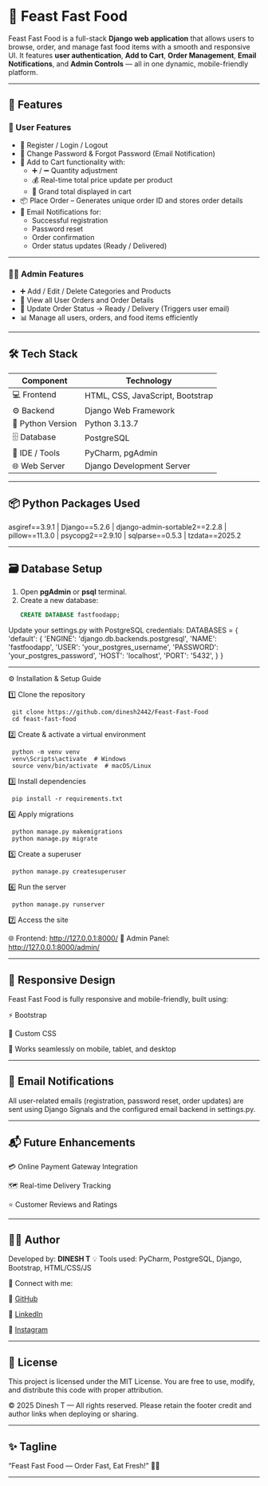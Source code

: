 # 🍔 Feast Fast Food

Feast Fast Food is a full-stack **Django web application** that allows users to browse, order, and manage fast food items with a smooth and responsive UI. It features **user authentication**, **Add to Cart**, **Order Management**, **Email Notifications**, and **Admin Controls** — all in one dynamic, mobile-friendly platform.

---

## 🚀 Features

### 👤 User Features

- 📝 Register / Login / Logout
- 🔐 Change Password & Forgot Password (Email Notification)
- 🛒 Add to Cart functionality with:
  - ➕ / ➖ Quantity adjustment
  - 💰 Real-time total price update per product
  - 🧾 Grand total displayed in cart
- 📦 Place Order – Generates unique order ID and stores order details
- 📧 Email Notifications for:
  - Successful registration
  - Password reset
  - Order confirmation
  - Order status updates (Ready / Delivered)

---

### 🧑‍💼 Admin Features

- ➕ Add / Edit / Delete Categories and Products
- 🧾 View all User Orders and Order Details
- 🔄 Update Order Status → Ready / Delivery (Triggers user email)
- 📊 Manage all users, orders, and food items efficiently

---

## 🛠️ Tech Stack

| Component             | Technology                       |
|-----------------------|----------------------------------|
| 💻 Frontend           | HTML, CSS, JavaScript, Bootstrap |
| ⚙️ Backend            | Django Web Framework             |
| 🐍 Python Version     | Python 3.13.7                    |
| 🗄️ Database          | PostgreSQL                       |
| 🧰 IDE / Tools        | PyCharm, pgAdmin                 |
| 🌐 Web Server         | Django Development Server        |

---

## 📦 Python Packages Used

asgiref==3.9.1 
| Django==5.2.6 
| django-admin-sortable2==2.2.8 
| pillow==11.3.0 
| psycopg2==2.9.10 
| sqlparse==0.5.3 
| tzdata==2025.2



---

## 🗃️ Database Setup

1. Open **pgAdmin** or **psql** terminal.
2. Create a new database:
   ```sql
   CREATE DATABASE fastfoodapp;
Update your settings.py with PostgreSQL credentials:
DATABASES = {
    'default': {
        'ENGINE': 'django.db.backends.postgresql',
        'NAME': 'fastfoodapp',
        'USER': 'your_postgres_username',
        'PASSWORD': 'your_postgres_password',
        'HOST': 'localhost',
        'PORT': '5432',
    }
}

---

⚙️ Installation & Setup Guide

1️⃣ Clone the repository

     git clone https://github.com/dinesh2442/Feast-Fast-Food 
     cd feast-fast-food


2️⃣ Create & activate a virtual environment

     python -m venv venv  
     venv\Scripts\activate  # Windows  
     source venv/bin/activate  # macOS/Linux


3️⃣ Install dependencies

     pip install -r requirements.txt

4️⃣ Apply migrations

     python manage.py makemigrations  
     python manage.py migrate


5️⃣ Create a superuser

     python manage.py createsuperuser

6️⃣ Run the server

     python manage.py runserver

7️⃣ Access the site

🌐 Frontend: http://127.0.0.1:8000/
🔑 Admin Panel: http://127.0.0.1:8000/admin/

---

## 📱 Responsive Design
Feast Fast Food is fully responsive and mobile-friendly, built using:

⚡ Bootstrap

🎨 Custom CSS

📲 Works seamlessly on mobile, tablet, and desktop

---

## 💌 Email Notifications
All user-related emails (registration, password reset, order updates) are sent using Django Signals and the configured email backend in settings.py.

---

## 📬 Future Enhancements
💳 Online Payment Gateway Integration

🗺️ Real-time Delivery Tracking

⭐ Customer Reviews and Ratings

---

## 👨‍💻 Author
Developed by: **DINESH T** 💡 Tools used: PyCharm, PostgreSQL, Django, Bootstrap, HTML/CSS/JS 

🔗 Connect with me:

🔗 [GitHub](https://github.com/dinesh2442) 

🔗 [LinkedIn](www.linkedin.com/in/dinesh2442) 

🔗 [Instagram](https://www.instagram.com/silent_killer_2442/#)

---

## 🏁 License
This project is licensed under the MIT License. You are free to use, modify, and distribute this code with proper attribution.

© 2025 Dinesh T — All rights reserved. Please retain the footer credit and author links when deploying or sharing.

---

## ✨ Tagline
“Feast Fast Food — Order Fast, Eat Fresh!” 🍕🍟



---



